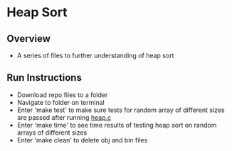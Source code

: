 # Heap Sort #

## Overview ##
- A series of files to further understanding of heap sort

## Run Instructions ##
- Download repo files to a folder
- Navigate to folder on terminal
- Enter 'make test' to make sure tests for random array of different sizes are passed after running [heap.c](https://github.com/christineonita/heap_sort/blob/master/src/heap.c)
- Enter 'make time' to see time results of testing heap sort on random arrays of different sizes
- Enter 'make clean' to delete obj and bin files